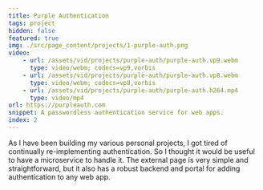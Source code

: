 ```yaml
---
title: Purple Authentication
tags: project
hidden: false
featured: true
img: ./src/page_content/projects/1-purple-auth.png
video: 
    - url: /assets/vid/projects/purple-auth/purple-auth.vp9.webm
      type: video/webm; codecs=vp9,vorbis
    - url: /assets/vid/projects/purple-auth/purple-auth.vp8.webm
      type: video/webm; codecs=vp8,vorbis
    - url: /assets/vid/projects/purple-auth/purple-auth.h264.mp4
      type: video/mp4
url: https://purpleauth.com
snippet: A passwordless authentication service for web apps.
index: 2
---
```

As I have been building my various personal projects, I got tired of continually re-implementing 
authentication. So I thought it would be useful to have a microservice to handle it. The external
page is very simple and straightforward, but it also has a robust backend and portal for
adding authentication to any web app.

